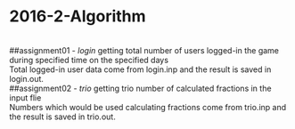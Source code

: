 # 2016-2-Algorithm
<br>
##assignment01 - <em>login</em>
  getting total number of users logged-in the game during specified time on the specified days<br>
  Total logged-in user data come from login.inp and the result is saved in login.out.
<br>
##assignment02 - <em>trio</em>
  getting trio number of calculated fractions in the input flie<br>
  Numbers which would be used calculating fractions come from trio.inp and the result is saved in trio.out.
